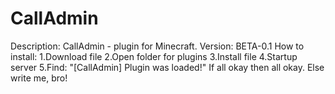 # CallAdmin
Description: CallAdmin - plugin for Minecraft.
Version: BETA-0.1
How to install:
  1.Download file
  2.Open folder for plugins
  3.Install file
  4.Startup server
  5.Find: "[CallAdmin] Plugin was loaded!"
If all okay then all okay.
Else write me, bro!
